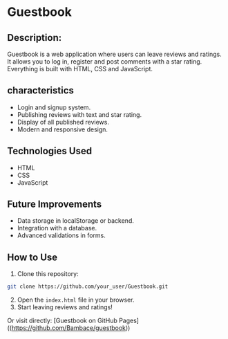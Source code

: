 # Guestbook

## Description:
Guestbook is a web application where users can leave reviews and ratings.
It allows you to log in, register and post comments with a star rating.
Everything is built with HTML, CSS and JavaScript.




## characteristics
- Login and signup system.
- Publishing reviews with text and star rating.
- Display of all published reviews.
- Modern and responsive design.

  
## Technologies Used
- HTML
- CSS
- JavaScript

## Future Improvements
- Data storage in localStorage or backend.
- Integration with a database.
- Advanced validations in forms.


## How to Use
1. Clone this repository:
```bash
git clone https://github.com/your_user/Guestbook.git
```
2. Open the `index.html` file in your browser.
3. Start leaving reviews and ratings!

Or visit directly: [Guestbook on GitHub Pages]
((https://github.com/Bambace/guestbook))
